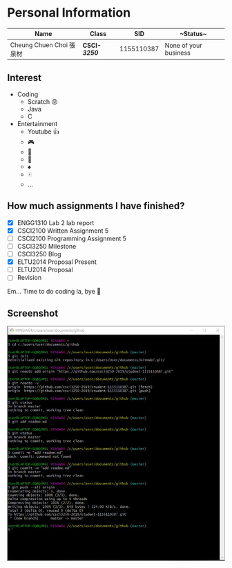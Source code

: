# Personal Information

|**Name**|**Class**|**SID**|**~Status~**|
|----|----|----|----|
|Cheung Chuen Choi 張泉材|**CSCI-*3250***|1155110387|None of your business|

## Interest
* Coding
  * Scratch :stuck_out_tongue_closed_eyes:
  * Java
  * C
* Entertainment
  * Youtube :thumbsup:
  * :video_game:
  * :basketball:
  * :8ball:
  * :spades:
  * :mahjong:
  * ...
  
## How much assignments I have finished?
- [x] ENGG1310 Lab 2 lab report
- [x] CSCI2100 Written Assignment 5
- [ ] CSCI2100 Programming Assignment 5
- [ ] CSCI3250 Milestone
- [ ] CSCI3250 Blog
- [x] ELTU2014 Proposal Present
- [ ] ELTU2014 Proposal 
- [ ] Revision

Em... Time to do coding la, bye :wave:

## Screenshot
![alt text](https://github.com/csci3250-2019/student-1155110387/blob/master/Screenshot.JPG "Logo Title Text 1")

